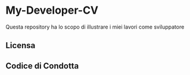 # My-Developer-CV
Questa repository ha lo scopo di illustrare 
i miei lavori come sviluppatore

## Licensa

## Codice di Condotta 
